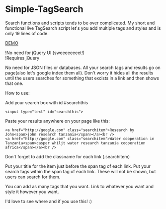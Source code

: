 Simple-TagSearch
================

Search functions and scripts tends to be over complicated. My short and functional live TagSearch script let's you add multiple tags and styles and is only 19 lines of code.

[DEMO](https://www.bjornhenriksson.se/search)

!No need for jQuery UI (sweeeeeeeet!)<br />
!Requires jQuery

No need for JSON files or databases. All your search tags and results go on page(also let's google index them all).
Don't worry it hides all the results until the users searches for something that excists in a link and then shows that one.

How to use: 

Add your search box with id #searchthis
```
<input type="text" id="searchthis">
```
Paste your results anywhere on your page like this:
```
<a href="http://google.com" class="searchitem">Research by John<span>john research tanzania</span></a><br />
<a href="http://google.com" class="searchitem">Water cooperation in Tanzania<span>casper whiljt water research tanzania cooperation africa</span></a><br />
```
Don't forget to add the classname for each link (.searchitem)

Put your title for the item just before the span tag of each link.
Put your search tags within the span tag of each link. These will not be shown, but users can search for them.

You can add as many tags that you want. Link to whatever you want and style it however you want.

I'd love to see where and if you use this! :)
